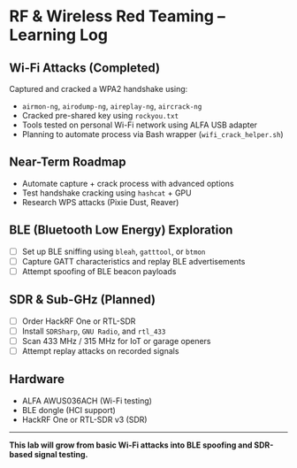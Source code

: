 # RF & Wireless Red Teaming – Learning Log

##  Wi-Fi Attacks (Completed)

Captured and cracked a WPA2 handshake using:
- `airmon-ng`, `airodump-ng`, `aireplay-ng`, `aircrack-ng`
- Cracked pre-shared key using `rockyou.txt`
- Tools tested on personal Wi-Fi network using ALFA USB adapter
- Planning to automate process via Bash wrapper (`wifi_crack_helper.sh`)

##  Near-Term Roadmap

- Automate capture + crack process with advanced options
- Test handshake cracking using `hashcat` + GPU
- Research WPS attacks (Pixie Dust, Reaver)

##  BLE (Bluetooth Low Energy) Exploration

- [ ] Set up BLE sniffing using `bleah`, `gatttool`, or `btmon`
- [ ] Capture GATT characteristics and replay BLE advertisements
- [ ] Attempt spoofing of BLE beacon payloads

##  SDR & Sub-GHz (Planned)

- [ ] Order HackRF One or RTL-SDR
- [ ] Install `SDRSharp`, `GNU Radio`, and `rtl_433`
- [ ] Scan 433 MHz / 315 MHz for IoT or garage openers
- [ ] Attempt replay attacks on recorded signals

##  Hardware

-  ALFA AWUS036ACH (Wi-Fi testing)
-  BLE dongle (HCI support)
-  HackRF One or RTL-SDR v3 (SDR)

---
**This lab will grow from basic Wi-Fi attacks into BLE spoofing and SDR-based signal testing.**
